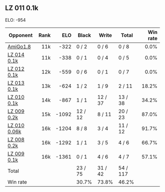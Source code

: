 ## LZ 011 0.1k ##

ELO: -954

Opponent | Rank | ELO | Black | Write | Total | Win rate
---------|-----:|----:|-------|-------|-------|-------:
[AmiGo1.8](AmiGo1.8.md) | 11k | -322 | 0 / 2 | 0 / 6 | 0 / 8 | 0.0%
[LZ 014 0.1k](LZ%20014%200.1k.md) | 11k | -338 | 0 / 1 | 0 / 4 | 0 / 5 | 0.0%
[LZ 012 0.1k](LZ%20012%200.1k.md) | 12k | -559 | 0 / 6 | 0 / 1 | 0 / 7 | 0.0%
[LZ 013 0.1k](LZ%20013%200.1k.md) | 13k | -624 | 1 / 2 | 1 / 9 | 2 / 11 | 18.2%
[LZ 010 0.1k](LZ%20010%200.1k.md) | 14k | -867 | 1 / 1 | 12 / 37 | 13 / 38 | 34.2%
[LZ 009 0.2k](LZ%20009%200.2k.md) | 15k | -1092 | 12 / 12 | 8 / 11 | 20 / 23 | 87.0%
[LZ 010 0.06k](LZ%20010%200.06k.md) | 16k | -1204 | 8 / 8 | 3 / 4 | 11 / 12 | 91.7%
[LZ 008 0.2k](LZ%20008%200.2k.md) | 16k | -1292 | 1 / 1 | 3 / 5 | 4 / 6 | 66.7%
[LZ 009 0.1k](LZ%20009%200.1k.md) | 16k | -1361 | 0 / 1 | 4 / 6 | 4 / 7 | 57.1%
Total | | | 23 / 75 | 31 / 42 | 54 / 117 | 
Win rate| | | 30.7% | 73.8% | 46.2% | 

